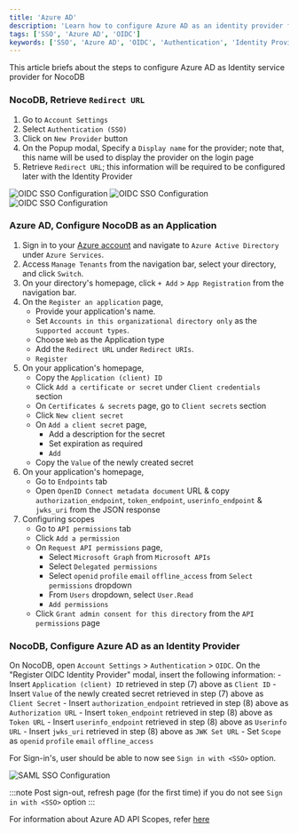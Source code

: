 ```yaml
---
title: 'Azure AD' 
description: 'Learn how to configure Azure AD as an identity provider for NocoDB.' 
tags: ['SSO', 'Azure AD', 'OIDC']
keywords: ['SSO', 'Azure AD', 'OIDC', 'Authentication', 'Identity Provider']
---
```


This article briefs about the steps to configure Azure AD as Identity service provider for NocoDB

### NocoDB, Retrieve `Redirect URL`
1. Go to `Account Settings`
2. Select `Authentication (SSO)`
3. Click on `New Provider` button
4. On the Popup modal, Specify a `Display name` for the provider; note that, this name will be used to display the provider on the login page
5. Retrieve `Redirect URL`; this information will be required to be configured later with the Identity Provider

![OIDC SSO Configuration](/img/v2/account-settings/SSO-1.png)
![OIDC SSO Configuration](/img/v2/account-settings/OIDC-2.png)
![OIDC SSO Configuration](/img/v2/account-settings/OIDC-3.png)


### Azure AD, Configure NocoDB as an Application
1. Sign in to your [Azure account](https://portal.azure.com/#allservices) and navigate to `Azure Active Directory` under `Azure Services`.
2. Access `Manage Tenants` from the navigation bar, select your directory, and click `Switch`.
3. On your directory's homepage, click `+ Add` > `App Registration` from the navigation bar.
4. On the `Register an application` page,
    - Provide your application's name.
    - Set `Accounts in this organizational directory only` as the `Supported account types`.
    - Choose `Web` as the Application type
    - Add the `Redirect URL` under `Redirect URIs`.
    - `Register`
5. On your application's homepage, 
    - Copy the `Application (client) ID`
    - Click `Add a certificate or secret` under `Client credentials` section
    - On `Certificates & secrets` page, go to `Client secrets` section
    - Click `New client secret`
    - On `Add a client secret` page, 
        - Add a description for the secret
        - Set expiration as required
        - `Add`
    - Copy the `Value` of the newly created secret
6. On your application's homepage, 
    - Go to `Endpoints` tab
    - Open `OpenID Connect metadata document` URL & copy `authorization_endpoint`, `token_endpoint`, `userinfo_endpoint` & `jwks_uri` from the JSON response
7. Configuring scopes
    - Go to `API permissions` tab
    - Click `Add a permission`
    - On `Request API permissions` page, 
        - Select `Microsoft Graph` from `Microsoft APIs`
        - Select `Delegated permissions`
        - Select `openid` `profile` `email` `offline_access` from `Select permissions` dropdown
        - From `Users` dropdown, select `User.Read`
        - `Add permissions`
    - Click `Grant admin consent for this directory` from the `API permissions` page


### NocoDB, Configure Azure AD as an Identity Provider
On NocoDB, open `Account Settings` > `Authentication` > `OIDC`. On the "Register OIDC Identity Provider" modal, insert the following information:
    - Insert `Application (client) ID` retrieved in step (7) above as `Client ID`
    - Insert `Value` of the newly created secret retrieved in step (7) above as `Client Secret`
    - Insert `authorization_endpoint` retrieved in step (8) above as `Authorization URL`
    - Insert `token_endpoint` retrieved in step (8) above as `Token URL`
    - Insert `userinfo_endpoint` retrieved in step (8) above as `Userinfo URL`
    - Insert `jwks_uri` retrieved in step (8) above as `JWK Set URL`
    - Set `Scope` as `openid` `profile` `email` `offline_access`

For Sign-in's, user should be able to now see `Sign in with <SSO>` option.

![SAML SSO Configuration](/img/v2/account-settings/SSO-SignIn.png)


:::note
Post sign-out, refresh page (for the first time) if you do not see `Sign in with <SSO>` option
:::

For information about Azure AD API Scopes, refer [here](https://learn.microsoft.com/en-us/azure/active-directory/develop/v2-permissions-and-consent#offline_access)